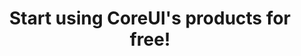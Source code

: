 ---
layout: pricing
title: Start using CoreUI's products for free!
description: Compare CoreUI plans for developers — choose from Free, Pro, or Enterprise licenses. Start for free and upgrade anytime for advanced features and premium support.
group: components
---
